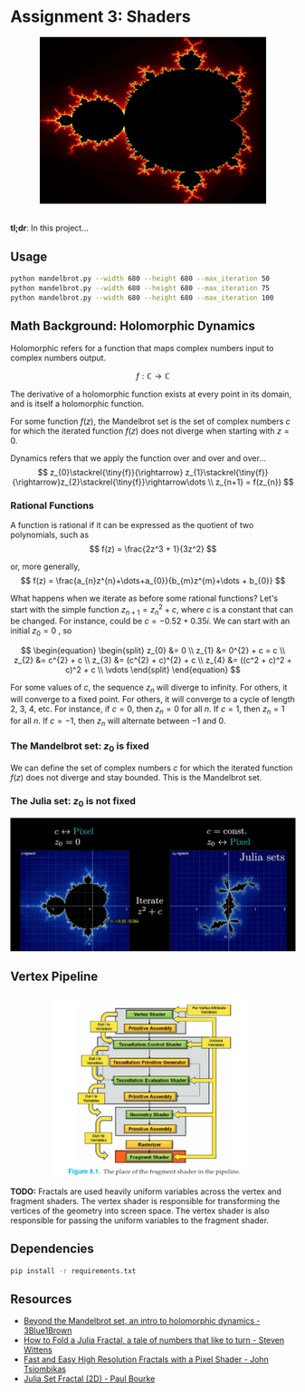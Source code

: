 # Assignment 3: Shaders

<center>
<img src="./assets/mandelbrot.png" alt="Mandelbrot set" width="400px">
</center>

<br>


**tl;dr**: In this project...

## Usage

```bash
python mandelbrot.py --width 680 --height 680 --max_iteration 50
python mandelbrot.py --width 680 --height 680 --max_iteration 75
python mandelbrot.py --width 680 --height 680 --max_iteration 100
```

## Math Background: Holomorphic Dynamics

Holomorphic refers for a function that maps complex numbers input to complex numbers output.

$$
f:\mathbb{C}\rightarrow\mathbb{C}
$$

The derivative of a holomorphic function exists at every point in its domain, and is itself a holomorphic function.


For some function $f(z)$, the Mandelbrot set is the set of complex numbers $c$ for which the iterated function $f(z)$ does not diverge when starting with $z=0$.

Dynamics refers that we apply the function over and over and over...
$$
z_{0}\stackrel{\tiny{f}}{\rightarrow} z_{1}\stackrel{\tiny{f}}{\rightarrow}z_{2}\stackrel{\tiny{f}}\rightarrow\dots
\\
z_{n+1} = f(z_{n})
$$

### Rational Functions

A function is rational if it can be expressed as the quotient of two polynomials, such as
$$
f(z) = \frac{2z^3 + 1}{3z^2}
$$ 

or, more generally,
$$
f(z) = \frac{a_{n}z^{n}+\dots+a_{0}}{b_{m}z^{m}+\dots + b_{0}}
$$

What happens when we iterate as before some rational functions? Let's start with the simple function $z_{n+1} = z_{n}^{2} + c$, where $c$ is a constant that can be changed. For instance, could be $c=-0.52 + 0.35i$. We can start with an initial $z_{0}=0$ , so

$$
\begin{equation}
\begin{split}
z_{0} &= 0 \\
z_{1} &= 0^{2} + c = c \\
z_{2} &= c^{2} + c \\
z_{3} &= (c^{2} + c)^{2} + c \\
z_{4} &= ((c^2 + c)^2 + c)^2 + c \\
\vdots
\end{split}
\end{equation}
$$

For some values of $c$, the sequence $z_{n}$ will diverge to infinity. For others, it will converge to a fixed point. For others, it will converge to a cycle of length 2, 3, 4, etc. For instance, if $c=0$, then $z_{n}=0$ for all $n$. If $c=1$, then $z_{n}=1$ for all $n$. If $c=-1$, then $z_{n}$ will alternate between $-1$ and $0$.

 
### The Mandelbrot set: $z_{0}$ is fixed

We can define the set of complex numbers $c$ for which the iterated function $f(z)$ does not diverge and stay bounded. This is the Mandelbrot set.

### The Julia set: $z_{0}$ is not fixed

<center>
<img src="./assets/mandelbrot-julia-3b1b.png" alt="Source: Beyond the Mandelbrot set, an intro to holomorphic dynamics, 3Blue1Brown video" width="600px">
</center>


## Vertex Pipeline

<center>
<img src="./assets/vertex-pipeline-graphicShaderBook.png" alt="Graphic Shaders, by Mike Bailey and Steve Cunningham" width="360">
</center>

**TODO:** Fractals are used heavily uniform variables across the vertex and fragment shaders. The vertex shader is responsible for transforming the vertices of the geometry into screen space. The vertex shader is also responsible for passing the uniform variables to the fragment shader.


## Dependencies

```bash
pip install -r requirements.txt
```

## Resources

* [Beyond the Mandelbrot set, an intro to holomorphic dynamics - 3Blue1Brown](https://www.youtube.com/watch?v=LqbZpur38nw)
* [How to Fold a Julia Fractal, a tale of numbers that like to turn - Steven Wittens](https://acko.net/blog/how-to-fold-a-julia-fractal/)
* [Fast and Easy High Resolution Fractals with a Pixel Shader - John Tsiombikas](http://nuclear.mutantstargoat.com/articles/sdr_fract/)
* [Julia Set Fractal (2D) - Paul Bourke](http://paulbourke.net/fractals/juliaset/)
